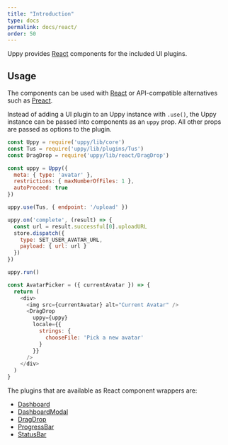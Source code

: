 ```yaml
---
title: "Introduction"
type: docs
permalink: docs/react/
order: 50
---
```


Uppy provides [React][] components for the included UI plugins.

## Usage

The components can be used with [React][] or API-compatible alternatives such as [Preact][].

Instead of adding a UI plugin to an Uppy instance with `.use()`, the Uppy instance can be passed into components as an `uppy` prop.
All other props are passed as options to the plugin.

```js
const Uppy = require('uppy/lib/core')
const Tus = require('uppy/lib/plugins/Tus')
const DragDrop = require('uppy/lib/react/DragDrop')

const uppy = Uppy({
  meta: { type: 'avatar' },
  restrictions: { maxNumberOfFiles: 1 },
  autoProceed: true
})

uppy.use(Tus, { endpoint: '/upload' })

uppy.on('complete', (result) => {
  const url = result.successful[0].uploadURL
  store.dispatch({
    type: SET_USER_AVATAR_URL,
    payload: { url: url }
  })
})

uppy.run()

const AvatarPicker = ({ currentAvatar }) => {
  return (
    <div>
      <img src={currentAvatar} alt="Current Avatar" />
      <DragDrop
        uppy={uppy}
        locale={{
          strings: {
            chooseFile: 'Pick a new avatar'
          }
        }}
      />
    </div>
  )
}
```

The plugins that are available as React component wrappers are:

 - [Dashboard][]
 - [DashboardModal][]
 - [DragDrop][]
 - [ProgressBar][]
 - [StatusBar][]

[React]: https://facebook.github.io/react
[Preact]: https://preactjs.com/
[Dashboard]: /docs/dashboard
[DragDrop]: /docs/dragdrop
[ProgressBar]: /docs/progressbar
[StatusBar]: /docs/statusbar
[DashboardModal]: /docs/react/dashboard-modal
